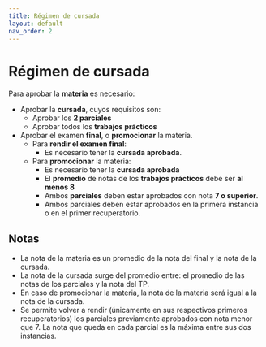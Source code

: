 ```yaml
---
title: Régimen de cursada
layout: default
nav_order: 2
---
```


# Régimen de cursada

Para aprobar la **materia** es necesario:

- Aprobar la **cursada**, cuyos requisitos son:
    - Aprobar los **2 parciales**
    - Aprobar todos los **trabajos prácticos**
- Aprobar el examen **final**, o **promocionar** la materia.
    - Para **rendir el examen final**:
        - Es necesario tener la **cursada aprobada**.
    - Para **promocionar** la materia:
        - Es necesario tener la **cursada aprobada**
        - El **promedio** de notas de los **trabajos prácticos** debe ser **al menos 8**
        - Ambos **parciales** deben estar aprobados con nota **7 o superior**.
        - Ambos parciales deben estar aprobados en la primera instancia o en el primer recuperatorio.

## Notas

- La nota de la materia es un promedio de la nota del final y la nota de la cursada.
- La nota de la cursada surge del promedio entre: el promedio de las notas de los parciales y la nota del TP.
- En caso de promocionar la materia, la nota de la materia será igual a la nota de la cursada.
- Se permite volver a rendir (únicamente en sus respectivos primeros recuperatorios) los parciales previamente aprobados con nota menor que 7. La nota que queda en cada parcial es la máxima entre sus dos instancias.
